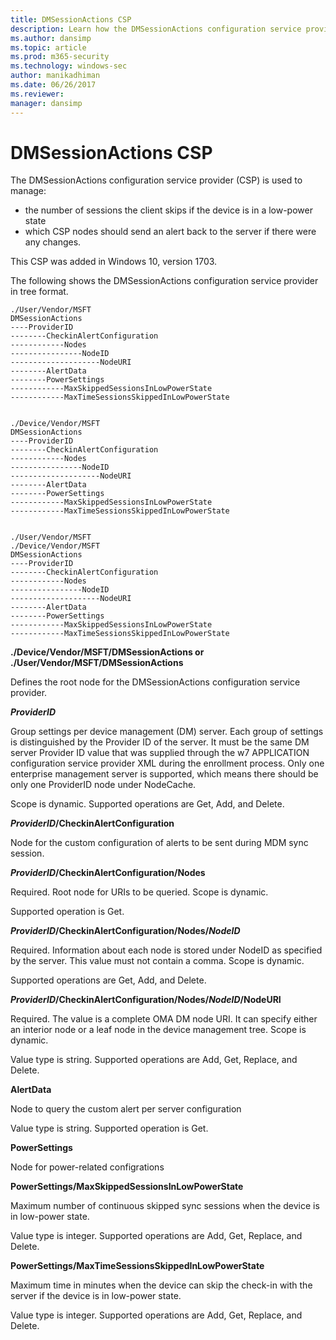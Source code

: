 ```yaml
---
title: DMSessionActions CSP
description: Learn how the DMSessionActions configuration service provider (CSP) is used to manage the number of sessions the client skips if the device is in a low-power state.
ms.author: dansimp
ms.topic: article
ms.prod: m365-security
ms.technology: windows-sec
author: manikadhiman
ms.date: 06/26/2017
ms.reviewer: 
manager: dansimp
---
```


# DMSessionActions CSP


The DMSessionActions configuration service provider (CSP) is used to manage:  

- the number of sessions the client skips if the device is in a low-power state
- which CSP nodes should send an alert back to the server if there were any changes.

This CSP was added in Windows 10, version 1703.

The following shows the DMSessionActions configuration service provider in tree format.
```
./User/Vendor/MSFT
DMSessionActions
----ProviderID
--------CheckinAlertConfiguration
------------Nodes
----------------NodeID
--------------------NodeURI
--------AlertData
--------PowerSettings
------------MaxSkippedSessionsInLowPowerState
------------MaxTimeSessionsSkippedInLowPowerState


./Device/Vendor/MSFT
DMSessionActions
----ProviderID
--------CheckinAlertConfiguration
------------Nodes
----------------NodeID
--------------------NodeURI
--------AlertData
--------PowerSettings
------------MaxSkippedSessionsInLowPowerState
------------MaxTimeSessionsSkippedInLowPowerState


./User/Vendor/MSFT
./Device/Vendor/MSFT
DMSessionActions
----ProviderID
--------CheckinAlertConfiguration
------------Nodes
----------------NodeID
--------------------NodeURI
--------AlertData
--------PowerSettings
------------MaxSkippedSessionsInLowPowerState
------------MaxTimeSessionsSkippedInLowPowerState
```
<a href="" id="vendor-msft-dmsessionactions"></a>**./Device/Vendor/MSFT/DMSessionActions or ./User/Vendor/MSFT/DMSessionActions**  
<p>Defines the root node for the DMSessionActions configuration service provider.</p>

<a href="" id="providerid"></a>***ProviderID***  
<p>Group settings per device management (DM) server. Each group of settings is distinguished by the Provider ID of the server. It must be the same DM server Provider ID value that was supplied through the w7 APPLICATION configuration service provider XML during the enrollment process. Only one enterprise management server is supported, which means there should be only one ProviderID node under NodeCache. </p>

<p>Scope is dynamic. Supported operations are Get, Add, and Delete.</p>

<a href="" id="checkinalertconfiguration"></a>***ProviderID*/CheckinAlertConfiguration**  
<p>Node for the custom configuration of alerts to be sent during MDM sync session.</p>

<a href="" id="nodes"></a>***ProviderID*/CheckinAlertConfiguration/Nodes**  
<p>Required. Root node for URIs to be queried. Scope is dynamic.</p>

<p>Supported operation is Get.</p>

<a href="" id="nodeid"></a>***ProviderID*/CheckinAlertConfiguration/Nodes/*NodeID***  
<p>Required. Information about each node is stored under NodeID as specified by the server. This value must not contain a comma. Scope is dynamic.</p>

<p>Supported operations are Get, Add, and Delete.</p>

<a href="" id="nodeuri"></a>***ProviderID*/CheckinAlertConfiguration/Nodes/*NodeID*/NodeURI**  
<p>Required. The value is a complete OMA DM node URI. It can specify either an interior node or a leaf node in the device management tree. Scope is dynamic.</p>
<p>Value type is string. Supported operations are Add, Get, Replace, and Delete.</p>

<a href="" id="alertdata"></a>**AlertData**  
<p>Node to query the custom alert per server configuration</p>
<p>Value type is string. Supported operation is Get.</p>

<a href="" id="powersettings"></a>**PowerSettings**  
<p>Node for power-related configrations</p>

<a href="" id="maxskippedsessionsinlowpowerstate"></a>**PowerSettings/MaxSkippedSessionsInLowPowerState**  
<p>Maximum number of continuous skipped sync sessions when the device is in low-power state.</p>
<p>Value type is integer. Supported operations are Add, Get, Replace, and Delete.</p>

<a href="" id="maxtimesessionsskippedinlowpowerstate"></a>**PowerSettings/MaxTimeSessionsSkippedInLowPowerState**  
<p>Maximum time in minutes when the device can skip the check-in with the server if the device is in low-power state. </p>
<p>Value type is integer. Supported operations are Add, Get, Replace, and Delete.</p>
